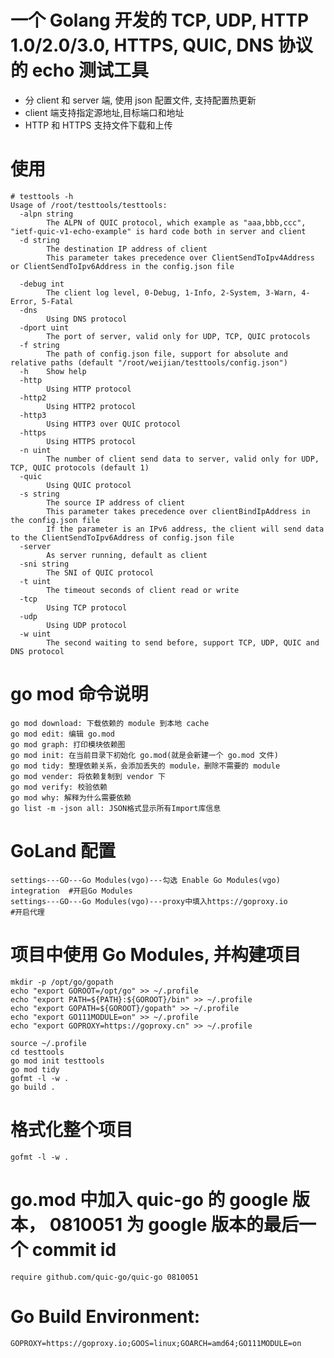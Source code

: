 # 一个 Golang 开发的 TCP, UDP, HTTP 1.0/2.0/3.0, HTTPS, QUIC, DNS 协议的 echo 测试工具

- 分 client 和 server 端, 使用 json 配置文件, 支持配置热更新
- client 端支持指定源地址,目标端口和地址
- HTTP 和 HTTPS 支持文件下载和上传

# 使用

```
# testtools -h
Usage of /root/testtools/testtools:
  -alpn string
    	The ALPN of QUIC protocol, which example as "aaa,bbb,ccc", "ietf-quic-v1-echo-example" is hard code both in server and client
  -d string
    	The destination IP address of client
    	This parameter takes precedence over ClientSendToIpv4Address or ClientSendToIpv6Address in the config.json file

  -debug int
    	The client log level, 0-Debug, 1-Info, 2-System, 3-Warn, 4-Error, 5-Fatal
  -dns
    	Using DNS protocol
  -dport uint
    	The port of server, valid only for UDP, TCP, QUIC protocols
  -f string
    	The path of config.json file, support for absolute and relative paths (default "/root/weijian/testtools/config.json")
  -h	Show help
  -http
    	Using HTTP protocol
  -http2
    	Using HTTP2 protocol
  -http3
    	Using HTTP3 over QUIC protocol
  -https
    	Using HTTPS protocol
  -n uint
    	The number of client send data to server, valid only for UDP, TCP, QUIC protocols (default 1)
  -quic
    	Using QUIC protocol
  -s string
    	The source IP address of client
    	This parameter takes precedence over clientBindIpAddress in the config.json file
    	If the parameter is an IPv6 address, the client will send data to the ClientSendToIpv6Address of config.json file
  -server
    	As server running, default as client
  -sni string
    	The SNI of QUIC protocol
  -t uint
    	The timeout seconds of client read or write
  -tcp
    	Using TCP protocol
  -udp
    	Using UDP protocol
  -w uint
    	The second waiting to send before, support TCP, UDP, QUIC and DNS protocol
```

# go mod 命令说明

    go mod download: 下载依赖的 module 到本地 cache
    go mod edit: 编辑 go.mod
    go mod graph: 打印模块依赖图
    go mod init: 在当前目录下初始化 go.mod(就是会新建一个 go.mod 文件)
    go mod tidy: 整理依赖关系，会添加丢失的 module，删除不需要的 module
    go mod vender: 将依赖复制到 vendor 下
    go mod verify: 校验依赖
    go mod why: 解释为什么需要依赖
    go list -m -json all: JSON格式显示所有Import库信息

# GoLand 配置

    settings---GO---Go Modules(vgo)---勾选 Enable Go Modules(vgo) integration  #开启Go Modules
    settings---GO---Go Modules(vgo)---proxy中填入https://goproxy.io            #开启代理

# 项目中使用 Go Modules, 并构建项目

    mkdir -p /opt/go/gopath
    echo "export GOROOT=/opt/go" >> ~/.profile
    echo "export PATH=${PATH}:${GOROOT}/bin" >> ~/.profile
    echo "export GOPATH=${GOROOT}/gopath" >> ~/.profile
    echo "export GO111MODULE=on" >> ~/.profile
    echo "export GOPROXY=https://goproxy.cn" >> ~/.profile

    source ~/.profile
    cd testtools
    go mod init testtools
    go mod tidy
    gofmt -l -w .
    go build .

# 格式化整个项目

    gofmt -l -w .

# go.mod 中加入 quic-go 的 google 版本， 0810051 为 google 版本的最后一个 commit id

    require github.com/quic-go/quic-go 0810051

# Go Build Environment:

    GOPROXY=https://goproxy.io;GOOS=linux;GOARCH=amd64;GO111MODULE=on
